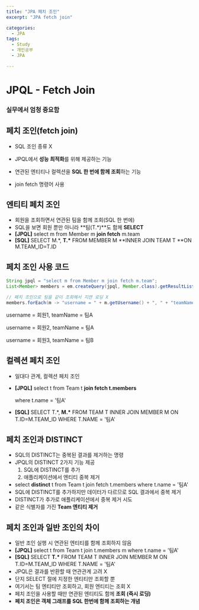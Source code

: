 ```yaml
---
title: "JPA 페치 조인"
excerpt: "JPA fetch join"

categories:
  - JPA
tags:
  - Study
  - 개인공부
  - JPA

---
```


# JPQL - Fetch Join

### **실무에서 엄청 중요함**



## 페치 조인(fetch join)

* SQL 조인 종류 X
* JPQL에서 **성능 최적화**를 위해 제공하는 기능

* 연관된 엔티티나 컬렉션을 **SQL 한 번에 함께 조회**하는 기능
* join fetch 명령어 사용



## 엔티티 페치 조인

* 회원을 조회하면서 연관된 팀을 함께 조회(SQL 한 번에)
* SQL을 보면 회원 뿐만 아니라 **팀(T.*)**도 함께 **SELECT**
* **[JPQL]**
  select m from Member m **join fetch** m.team
* **[SQL]**
  SELECT M.*, **T.\*** FROM MEMBER M
  **INNER JOIN TEAM T **ON M.TEAM_ID=T.ID



## 페치 조인 사용 코드

```java
String jpql = "select m from Member m join fetch m.team";
List<Member> members = em.createQuery(jpql, Member.class).getResultList();

// 페치 조인으로 팀을 같이 조회해서 지연 로딩 X
members.forEach(m -> "username = " + m.getUsername() + ", " + "teamName = " + m.getTeam().getName());
```

username = 회원1, teamName = 팀A

username = 회원2, teamName = 팀A

username = 회원3, teamName = 팀B



## 컬렉션 페치 조인

* 일대다 관계, 컬렉션 페치 조인

* **[JPQL]**
  select t
  from Team t **join fetch t.members**

  where t.name = '팀A'

* **[SQL]**
  SELECT T.*, **M.\***
  FROM TEAM T
  INNER JOIN MEMBER M ON T.ID=M.TEAM_ID
  WHERE T.NAME = '팀A'



## 페치 조인과 DISTINCT

* SQL의 DISTINCT는 중복된 결과를 제거하는 명령
* JPQL의 DISTINCT 2가지 기능 제공
  1. SQL에 DISTINCT를 추가
  2. 애플리케이션에서 엔티티 중복 제거
* select **distinct** t
  from Team t join fetch t.members
  where t.name = '팀A'
* SQL에 DISTINCT를 추가하지만 데이터가 다르므로 SQL 결과에서 중복 제거
* DISTINCT가 추가로 애플리케이션에서 중복 제거 시도
* 같은 식별자를 가진 **Team 엔티티 제거**



## 페치 조인과 일반 조인의 차이

* 일반 조인 실행 시 연관된 엔티티를 함께 조회하지 않음
* **[JPQL]**
  select t
  from Team t join t.members m
  where t.name = '팀A'
* **[SQL]**
  SELECT **T.\***
  FROM TEAM T
  INNER JOIN MEMBER M ON T.ID=M.TEAM_ID
  WHERE T.NAME = '팀A'
* JPQL은 결과를 반환할 때 연관관계 고려 X
* 단지 SELECT 절에 지정한 엔티티만 조회할 뿐
* 여기서는 팀 엔티티만 조회하고, 회원 엔티티는 조회 X
* 페치 조인을 사용할 때만 연관된 엔티티도 함께 **조회 (즉시 로딩)**
* **페치 조인은 객체 그래프를 SQL 한번에 함께 조회하는 개념**